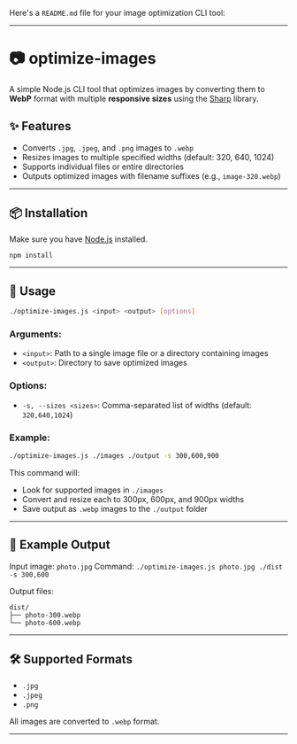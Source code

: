 Here's a `README.md` file for your image optimization CLI tool:

---

# 📷 optimize-images

A simple Node.js CLI tool that optimizes images by converting them to **WebP** format with multiple **responsive sizes** using the [Sharp](https://sharp.pixelplumbing.com/) library.

## ✨ Features

* Converts `.jpg`, `.jpeg`, and `.png` images to `.webp`
* Resizes images to multiple specified widths (default: 320, 640, 1024)
* Supports individual files or entire directories
* Outputs optimized images with filename suffixes (e.g., `image-320.webp`)

---

## 📦 Installation

Make sure you have [Node.js](https://nodejs.org/) installed.

```bash
npm install
```

---

## 🚀 Usage

```bash
./optimize-images.js <input> <output> [options]
```

### Arguments:

* `<input>`: Path to a single image file or a directory containing images
* `<output>`: Directory to save optimized images

### Options:

* `-s, --sizes <sizes>`: Comma-separated list of widths (default: `320,640,1024`)

### Example:

```bash
./optimize-images.js ./images ./output -s 300,600,900
```

This command will:

* Look for supported images in `./images`
* Convert and resize each to 300px, 600px, and 900px widths
* Save output as `.webp` images to the `./output` folder

---

## 📂 Example Output

Input image: `photo.jpg`
Command: `./optimize-images.js photo.jpg ./dist -s 300,600`

Output files:

```
dist/
├── photo-300.webp
└── photo-600.webp
```

---

## 🛠 Supported Formats

* `.jpg`
* `.jpeg`
* `.png`

All images are converted to `.webp` format.

---
